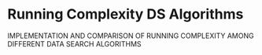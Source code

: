 # Running Complexity DS Algorithms

IMPLEMENTATION AND COMPARISON OF RUNNING COMPLEXITY AMONG DIFFERENT DATA SEARCH ALGORITHMS

